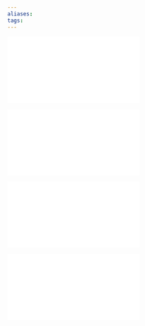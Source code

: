```yaml
---
aliases:
tags:
---
```


![ ](./the-network.md)

![](./anchor.md)

![](battlenet.md)

![](./fractal-manufacturing.md)